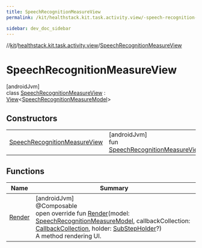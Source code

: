 ```yaml
---
title: SpeechRecognitionMeasureView
permalink: /kit/healthstack.kit.task.activity.view/-speech-recognition-measure-view/index.html

sidebar: dev_doc_sidebar
---
```

//[kit](../../../index.html)/[healthstack.kit.task.activity.view](../index.html)/[SpeechRecognitionMeasureView](index.html)



# SpeechRecognitionMeasureView



[androidJvm]\
class [SpeechRecognitionMeasureView](index.html) : [View](../../healthstack.kit.task.base/-view/index.html)&lt;[SpeechRecognitionMeasureModel](../../healthstack.kit.task.activity.model/-speech-recognition-measure-model/index.html)&gt;



## Constructors


| | |
|---|---|
| [SpeechRecognitionMeasureView](-speech-recognition-measure-view.html) | [androidJvm]<br>fun [SpeechRecognitionMeasureView](-speech-recognition-measure-view.html)() |


## Functions


| Name | Summary |
|---|---|
| [Render](-render.html) | [androidJvm]<br>@Composable<br>open override fun [Render](-render.html)(model: [SpeechRecognitionMeasureModel](../../healthstack.kit.task.activity.model/-speech-recognition-measure-model/index.html), callbackCollection: [CallbackCollection](../../healthstack.kit.task.base/-callback-collection/index.html), holder: [SubStepHolder](../../healthstack.kit.task.survey.question/-sub-step-holder/index.html)?)<br>A method rendering UI. |

